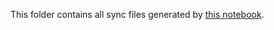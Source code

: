 This folder contains all sync files generated by [this notebook](../../notebooks/UTIL_sync_get-sync-file.ipynb).



